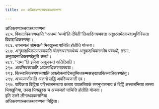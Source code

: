 ```yaml
---
title: ४० अधिकरणपच्चयकथावण्णना

---
```

अधिकरणपच्चयकथावण्णना  
२८५. विवादाधिकरणम्हाति ‘‘अधम्मं ‘धम्मो’ति दीपेती’’तिआदिनयप्पवत्ता अट्ठारसभेदकरवत्थुनिस्सिता विवादाधिकरणम्हा।  
२८६. उपसम्पन्नं ओमसतो भिक्खुस्स पाचित्ति होतीति योजना।  
२८७. अनुवादाधिकरणपच्चयाति चोदनापरनामधेय्यं अनुवादाधिकरणमेव पच्चयो, तस्मा, अनुवादनाधिकरणहेतूति अत्थो।  
२८९. ‘‘तथा’’ति इमिना अमूलकत्तं अतिदिसति।  
२९०. आपत्तिपच्चयाति आपत्ताधिकरणपच्चया।  
२९३. किच्चाधिकरणपच्चयाति अपलोकनादिचतुब्बिधकम्मसङ्खातकिच्चाधिकरणहेतु।  
२९४. अच्चजन्तीवाति अत्तनो लद्धिं अपरिच्चजन्ती एव।  
२९७. पापिकाय दिट्ठिया परिच्चजनत्थाय कताय यावततियकं समनुभासनाय तं दिट्ठिं अच्चजन्तिया तस्सा भिक्खुनिया, तस्स भिक्खुस्स च अच्चजतो पाचित्ति होतीति योजना।  
इति उत्तरे लीनत्थपकासनिया  
अधिकरणपच्चयकथावण्णना निट्ठिता।  